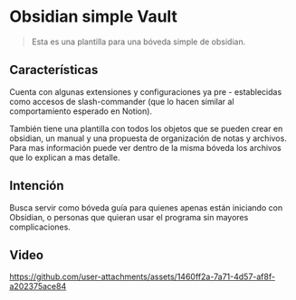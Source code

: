 # Obsidian simple Vault

> Esta es una plantilla para una bóveda simple de obsidian. 

## Características 
Cuenta con algunas extensiones y configuraciones ya pre - establecidas como accesos de slash-commander (que lo hacen similar al comportamiento esperado en Notion).

También tiene una plantilla con todos los objetos que se pueden crear en obsidian, un manual y una propuesta de organización de notas y archivos. Para mas información puede ver dentro de la misma bóveda los archivos que lo explican a mas detalle.

## Intención 
Busca servir como bóveda guía para quienes apenas están iniciando con Obsidian, o personas que quieran usar el programa sin mayores complicaciones.

## Video
https://github.com/user-attachments/assets/1460ff2a-7a71-4d57-af8f-a202375ace84
